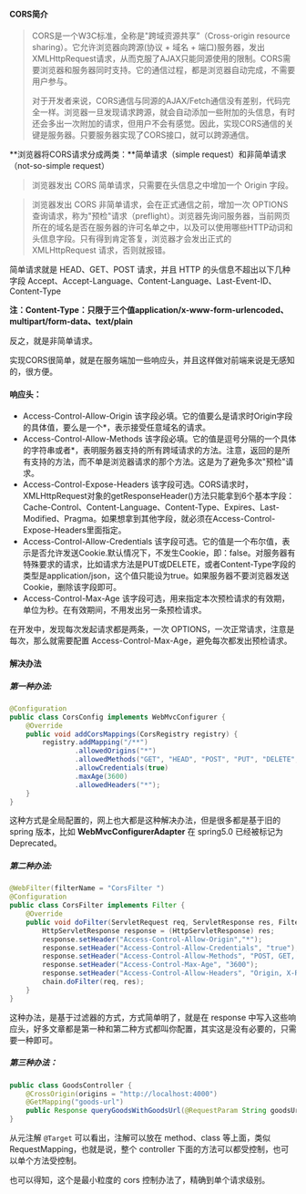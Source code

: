 #### CORS简介

> CORS是一个W3C标准，全称是"跨域资源共享”（Cross-origin resource sharing）。它允许浏览器向跨源(协议 + 域名 + 端口)服务器，发出XMLHttpRequest请求，从而克服了AJAX只能同源使用的限制。CORS需要浏览器和服务器同时支持。它的通信过程，都是浏览器自动完成，不需要用户参与。
>
> 对于开发者来说，CORS通信与同源的AJAX/Fetch通信没有差别，代码完全一样。浏览器一旦发现请求跨源，就会自动添加一些附加的头信息，有时还会多出一次附加的请求，但用户不会有感觉。因此，实现CORS通信的关键是服务器。只要服务器实现了CORS接口，就可以跨源通信。

**浏览器将CORS请求分成两类：**简单请求（simple request）和非简单请求（not-so-simple request）

> 浏览器发出 CORS 简单请求，只需要在头信息之中增加一个 Origin 字段。

> 浏览器发出 CORS 非简单请求，会在正式通信之前，增加一次 OPTIONS 查询请求，称为"预检"请求（preflight）。浏览器先询问服务器，当前网页所在的域名是否在服务器的许可名单之中，以及可以使用哪些HTTP动词和头信息字段。只有得到肯定答复，浏览器才会发出正式的 XMLHttpRequest 请求，否则就报错。

简单请求就是 HEAD、GET、POST 请求，并且 HTTP 的头信息不超出以下几种字段 Accept、Accept-Language、Content-Language、Last-Event-ID、Content-Type 

**注：Content-Type：只限于三个值application/x-www-form-urlencoded、multipart/form-data、text/plain**

反之，就是非简单请求。

实现CORS很简单，就是在服务端加一些响应头，并且这样做对前端来说是无感知的，很方便。

#### 响应头：

- Access-Control-Allow-Origin 该字段必填。它的值要么是请求时Origin字段的具体值，要么是一个*，表示接受任意域名的请求。
- Access-Control-Allow-Methods 该字段必填。它的值是逗号分隔的一个具体的字符串或者*，表明服务器支持的所有跨域请求的方法。注意，返回的是所有支持的方法，而不单是浏览器请求的那个方法。这是为了避免多次"预检"请求。
- Access-Control-Expose-Headers 该字段可选。CORS请求时，XMLHttpRequest对象的getResponseHeader()方法只能拿到6个基本字段：Cache-Control、Content-Language、Content-Type、Expires、Last-Modified、Pragma。如果想拿到其他字段，就必须在Access-Control-Expose-Headers里面指定。
- Access-Control-Allow-Credentials 该字段可选。它的值是一个布尔值，表示是否允许发送Cookie.默认情况下，不发生Cookie，即：false。对服务器有特殊要求的请求，比如请求方法是PUT或DELETE，或者Content-Type字段的类型是application/json，这个值只能设为true。如果服务器不要浏览器发送Cookie，删除该字段即可。
- Access-Control-Max-Age 该字段可选，用来指定本次预检请求的有效期，单位为秒。在有效期间，不用发出另一条预检请求。

在开发中，发现每次发起请求都是两条，一次 OPTIONS，一次正常请求，注意是每次，那么就需要配置 Access-Control-Max-Age，避免每次都发出预检请求。

#### 解决办法

##### 第一种办法:

```java
@Configuration
public class CorsConfig implements WebMvcConfigurer {
    @Override
    public void addCorsMappings(CorsRegistry registry) {
        registry.addMapping("/**")
                .allowedOrigins("*")
                .allowedMethods("GET", "HEAD", "POST", "PUT", "DELETE", "OPTIONS")
                .allowCredentials(true)
                .maxAge(3600)
                .allowedHeaders("*");
    }
}
```

这种方式是全局配置的，网上也大都是这种解决办法，但是很多都是基于旧的 spring 版本，比如 **WebMvcConfigurerAdapter** 在 spring5.0 已经被标记为 Deprecated。

##### 第二种办法:

```java
@WebFilter(filterName = "CorsFilter ")
@Configuration
public class CorsFilter implements Filter {
    @Override
    public void doFilter(ServletRequest req, ServletResponse res, FilterChain chain) throws IOException, ServletException {
        HttpServletResponse response = (HttpServletResponse) res;
        response.setHeader("Access-Control-Allow-Origin","*");
        response.setHeader("Access-Control-Allow-Credentials", "true");
        response.setHeader("Access-Control-Allow-Methods", "POST, GET, PATCH, DELETE, PUT");
        response.setHeader("Access-Control-Max-Age", "3600");
        response.setHeader("Access-Control-Allow-Headers", "Origin, X-Requested-With, Content-Type, Accept");
        chain.doFilter(req, res);
    }
}
```

这种办法，是基于过滤器的方式，方式简单明了，就是在 response 中写入这些响应头，好多文章都是第一种和第二种方式都叫你配置，其实这是没有必要的，只需要一种即可。

##### 第三种办法：

```java
public class GoodsController {
    @CrossOrigin(origins = "http://localhost:4000")
    @GetMapping("goods-url")
    public Response queryGoodsWithGoodsUrl(@RequestParam String goodsUrl) throws Exception {}
}
```

从元注解 `@Target` 可以看出，注解可以放在 method、class 等上面，类似 RequestMapping，也就是说，整个 controller 下面的方法可以都受控制，也可以单个方法受控制。

也可以得知，这个是最小粒度的 cors 控制办法了，精确到单个请求级别。